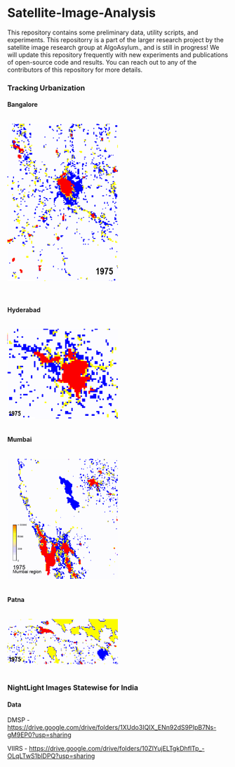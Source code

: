 # Satellite-Image-Analysis
This repository contains some preliminary data, utility scripts, and experiments. This repositorry is a part of the larger research project by the satellite image research group at AlgoAsylum., and is still in progress! We will update this repository frequently with new experiments and publications of open-source code and results. You can reach out to any of the contributors of this repository for more details.


### Tracking Urbanization 
#### Bangalore <br/> <br/>
<img src='Urbanization_GIFs/Bangalore1.gif' width=50% height=50%/> <br/> <br/> <br/>
#### Hyderabad <br/> <br/>
<img src='Urbanization_GIFs/Hyderabad1.gif' width=50% height=50%/> <br/> <br/>
#### Mumbai <br/> <br/>
<img src='Urbanization_GIFs/Mumbai_Urbanization.gif' width=50% height=50%/> <br/> <br/>
#### Patna <br/> <br/>
<img src='Urbanization_GIFs/Patna1.gif' width=50% height=50%/> <br/> <br/>

### NightLight Images Statewise for India
#### Data
DMSP - https://drive.google.com/drive/folders/1XUdo3IQIX_ENn92dS9PIpB7Ns-gM9EP0?usp=sharing

VIIRS - https://drive.google.com/drive/folders/10ZlYujELTgkDhflTp_-OLqLTwS1blDPQ?usp=sharing

